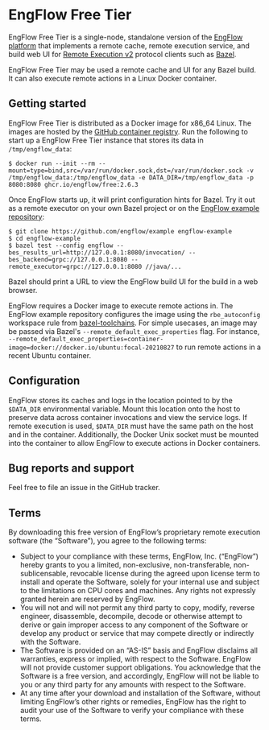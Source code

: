 # EngFlow Free Tier

EngFlow Free Tier is a single-node, standalone version of the [EngFlow
platform](https://www.engflow.com) that implements a remote cache, remote
execution service, and build web UI for [Remote Execution
v2](https://github.com/bazelbuild/remote-apis/blob/main/build/bazel/remote/execution/v2/remote_execution.proto)
protocol clients such as [Bazel](https://bazel.build).

EngFlow Free Tier may be used a remote cache and UI for any Bazel build. It can
also execute remote actions in a Linux Docker container.

## Getting started

EngFlow Free Tier is distributed as a Docker image for x86_64 Linux. The images
are hosted by the [GitHub container
registry](https://github.com/EngFlow/free/pkgs/container/free). Run the
following to start up a EngFlow Free Tier instance that stores its data in
`/tmp/engflow_data`:

    $ docker run --init --rm --mount=type=bind,src=/var/run/docker.sock,dst=/var/run/docker.sock -v /tmp/engflow_data:/tmp/engflow_data -e DATA_DIR=/tmp/engflow_data -p 8080:8080 ghcr.io/engflow/free:2.6.3

Once EngFlow starts up, it will print configuration hints for Bazel.  Try it out
as a remote executor on your own Bazel project or on the [EngFlow example
repository](https://github.com/engflow/example):

    $ git clone https://github.com/engflow/example engflow-example
    $ cd engflow-example
    $ bazel test --config engflow --bes_results_url=http://127.0.0.1:8080/invocation/ --bes_backend=grpc://127.0.0.1:8080 --remote_executor=grpc://127.0.0.1:8080 //java/...

Bazel should print a URL to view the EngFlow build UI for the build in a web
browser.

EngFlow requires a Docker image to execute remote actions in. The EngFlow
example repository configures the image using the `rbe_autoconfig` workspace
rule from
[bazel-toolchains](https://github.com/bazelbuild/bazel-toolchains). For simple
usecases, an image may be passed via Bazel's `--remote_default_exec_properties`
flag. For instance,
`--remote_default_exec_properties=container-image=docker://docker.io/ubuntu:focal-20210827`
to run remote actions in a recent Ubuntu container.

## Configuration

EngFlow stores its caches and logs in the location pointed to by the `$DATA_DIR`
environmental variable. Mount this location onto the host to preserve data
across container invocations and view the service logs. If remote execution is
used, `$DATA_DIR` must have the same path on the host and in the
container. Additionally, the Docker Unix socket must be mounted into the
container to allow EngFlow to execute actions in Docker containers.

## Bug reports and support

Feel free to file an issue in the GitHub tracker.

## Terms

By downloading this free version of EngFlow’s proprietary remote execution
software (the “Software”), you agree to the following terms:

- Subject to your compliance with these terms, EngFlow, Inc. (“EngFlow”) hereby grants to you a limited,
non-exclusive, non-transferable, non-sublicensable, revocable license during the
agreed upon license term to install and operate the Software, solely for your
internal use and subject to the limitations on CPU cores and machines. Any
rights not expressly granted herein are reserved by EngFlow.
- You will not and will not permit any third party to copy, modify, reverse engineer, disassemble, decompile,
decode or otherwise attempt to derive or gain improper access to any component
of the Software or develop any product or service that may compete directly or
indirectly with the Software.
- The Software is provided on an “AS-IS” basis and EngFlow disclaims all warranties, express or implied,
with respect to the Software. EngFlow will not provide customer support
obligations. You acknowledge that the Software is a free version, and
accordingly, EngFlow will not be liable to you or any third party for any
amounts with respect to the Software.
- At any time after your download and installation of the Software, without limiting EngFlow’s other rights
or remedies, EngFlow has the right to audit your use of the Software to verify
your compliance with these terms.
